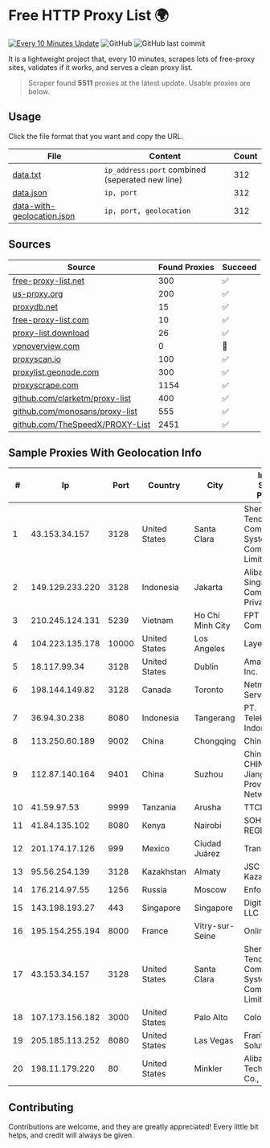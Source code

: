 
# Free HTTP Proxy List 🌍

[![Every 10 Minutes Update](https://github.com/mertguvencli/http-proxy-list/actions/workflows/main.yml/badge.svg?branch=main)](https://github.com/mertguvencli/http-proxy-list/actions/workflows/main.yml)
![GitHub](https://img.shields.io/github/license/mertguvencli/http-proxy-list)
![GitHub last commit](https://img.shields.io/github/last-commit/mertguvencli/http-proxy-list)

It is a lightweight project that, every 10 minutes, scrapes lots of free-proxy sites, validates if it works, and serves a clean proxy list.


> Scraper found **5511** proxies at the latest update. Usable proxies are below.

## Usage

Click the file format that you want and copy the URL.


|File|Content|Count|
|----|-------|-----|
|[data.txt](https://raw.githubusercontent.com/mertguvencli/http-proxy-list/main/proxy-list/data.txt)|`ip_address:port` combined (seperated new line)|312|
|[data.json](https://raw.githubusercontent.com/mertguvencli/http-proxy-list/main/proxy-list/data.json)|`ip, port`|312|
|[data-with-geolocation.json](https://raw.githubusercontent.com/mertguvencli/http-proxy-list/main/proxy-list/data-with-geolocation.json)|`ip, port, geolocation`|312|

## Sources

|Source|Found Proxies|Succeed|
|------|-------------|-------|
|[free-proxy-list.net](https://free-proxy-list.net)|300|✅|
|[us-proxy.org](https://www.us-proxy.org)|200|✅|
|[proxydb.net](http://proxydb.net)|15|✅|
|[free-proxy-list.com](https://free-proxy-list.com/?page=&port=&type%5B%5D=http&type%5B%5D=https&up_time=0&search=Search)|10|✅|
|[proxy-list.download](https://www.proxy-list.download/HTTP)|26|✅|
|[vpnoverview.com](https://vpnoverview.com/privacy/anonymous-browsing/free-proxy-servers)|0|🚫|
|[proxyscan.io](https://www.proxyscan.io)|100|✅|
|[proxylist.geonode.com](https://proxylist.geonode.com/api/proxy-list?limit=300&page=1&sort_by=lastChecked&sort_type=desc&protocols=http,https)|300|✅|
|[proxyscrape.com](https://api.proxyscrape.com/v2/?request=displayproxies&protocol=http&timeout=10000&country=all&ssl=all&anonymity=all)|1154|✅|
|[github.com/clarketm/proxy-list](https://raw.githubusercontent.com/clarketm/proxy-list/master/proxy-list-raw.txt)|400|✅|
|[github.com/monosans/proxy-list](https://raw.githubusercontent.com/monosans/proxy-list/main/proxies/http.txt)|555|✅|
|[github.com/TheSpeedX/PROXY-List](https://raw.githubusercontent.com/TheSpeedX/PROXY-List/master/http.txt)|2451|✅|


## Sample Proxies With Geolocation Info

|#|Ip|Port|Country|City|Internet Service Provider|
|-|--|----|-------|----|-------------------------|
|1|43.153.34.157|3128|United States|Santa Clara|Shenzhen Tencent Computer Systems Company Limited|
|2|149.129.233.220|3128|Indonesia|Jakarta|Alibaba.com Singapore E-Commerce Private Limited|
|3|210.245.124.131|5239|Vietnam|Ho Chi Minh City|FPT Telecom Company|
|4|104.223.135.178|10000|United States|Los Angeles|LayerHost|
|5|18.117.99.34|3128|United States|Dublin|Amazon.com, Inc.|
|6|198.144.149.82|3128|Canada|Toronto|Netminders Server Hosting|
|7|36.94.30.238|8080|Indonesia|Tangerang|PT. Telekomunikasi Indonesia|
|8|113.250.60.189|9002|China|Chongqing|Chinanet|
|9|112.87.140.164|9401|China|Suzhou|China Unicom CHINA169 Jiangsu Province Network|
|10|41.59.97.53|9999|Tanzania|Arusha|TTCL|
|11|41.84.135.102|8080|Kenya|Nairobi|SOHO-REGIONAL|
|12|201.174.17.126|999|Mexico|Ciudad Juárez|Transtelco Inc|
|13|95.56.254.139|3128|Kazakhstan|Almaty|JSC Kazakhtelecom|
|14|176.214.97.55|1256|Russia|Moscow|Enforta-MSK|
|15|143.198.193.27|443|Singapore|Singapore|DigitalOcean, LLC|
|16|195.154.255.194|8000|France|Vitry-sur-Seine|Online S.A.S.|
|17|43.153.34.157|3128|United States|Santa Clara|Shenzhen Tencent Computer Systems Company Limited|
|18|107.173.156.182|3000|United States|Palo Alto|ColoCrossing|
|19|205.185.113.252|8080|United States|Las Vegas|FranTech Solutions|
|20|198.11.179.220|80|United States|Minkler|Alibaba (US) Technology Co., Ltd.|



## Contributing

Contributions are welcome, and they are greatly appreciated! Every
little bit helps, and credit will always be given.

